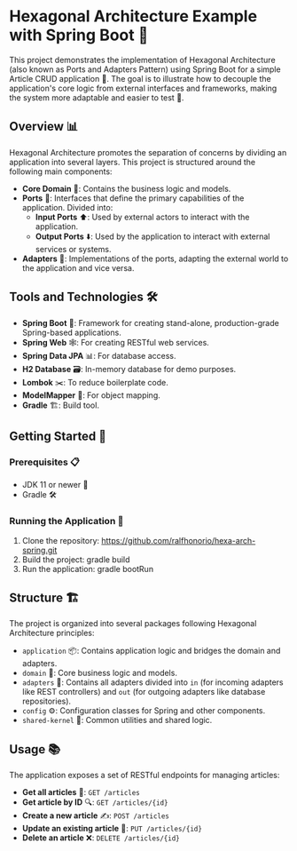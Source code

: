 # Hexagonal Architecture Example with Spring Boot 🌟

This project demonstrates the implementation of Hexagonal Architecture (also known as Ports and Adapters Pattern) using Spring Boot for a simple Article CRUD application 📝. The goal is to illustrate how to decouple the application's core logic from external interfaces and frameworks, making the system more adaptable and easier to test 🚀.

## Overview 📊

Hexagonal Architecture promotes the separation of concerns by dividing an application into several layers. This project is structured around the following main components:

- **Core Domain** 💼: Contains the business logic and models.
- **Ports** 🚪: Interfaces that define the primary capabilities of the application. Divided into:
    - **Input Ports** ⬆️: Used by external actors to interact with the application.
    - **Output Ports** ⬇️: Used by the application to interact with external services or systems.
- **Adapters** 🔌: Implementations of the ports, adapting the external world to the application and vice versa.

## Tools and Technologies 🛠️

- **Spring Boot** 🌱: Framework for creating stand-alone, production-grade Spring-based applications.
- **Spring Web** 🕸️: For creating RESTful web services.
- **Spring Data JPA** 📊: For database access.
- **H2 Database** 🗃️: In-memory database for demo purposes.
- **Lombok** ✂️: To reduce boilerplate code.
- **ModelMapper** 🔀: For object mapping.
- **Gradle** 🏗️: Build tool.

## Getting Started 🚀

### Prerequisites 📋

- JDK 11 or newer 🍵
- Gradle 🛠

### Running the Application 🏃

1. Clone the repository: https://github.com/ralfhonorio/hexa-arch-spring.git
2. Build the project: gradle build
3. Run the application: gradle bootRun


## Structure 🏗

The project is organized into several packages following Hexagonal Architecture principles:

- `application` 📦: Contains application logic and bridges the domain and adapters.
- `domain` 🎯: Core business logic and models.
- `adapters` 🔄: Contains all adapters divided into `in` (for incoming adapters like REST controllers) and `out` (for outgoing adapters like database repositories).
- `config` ⚙️: Configuration classes for Spring and other components.
- `shared-kernel` 🧩: Common utilities and shared logic.

## Usage 📚

The application exposes a set of RESTful endpoints for managing articles:

- **Get all articles** 📖: `GET /articles`
- **Get article by ID** 🔍: `GET /articles/{id}`
- **Create a new article** ✍️: `POST /articles`
- **Update an existing article** 📝: `PUT /articles/{id}`
- **Delete an article** ❌: `DELETE /articles/{id}`
